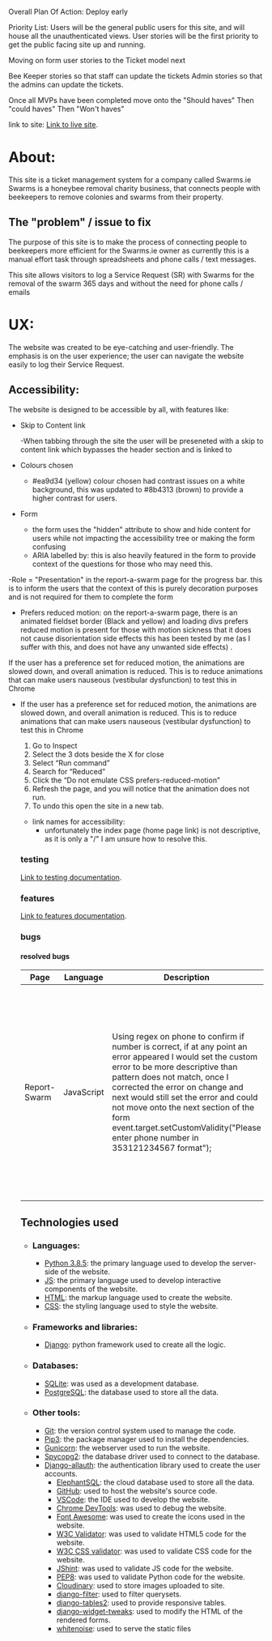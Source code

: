 Overall Plan Of Action:
Deploy early

Priority List:
Users will be the general public users for this site, and will house all the unauthenticated views.
User stories will be the first priority to get the public facing site up and running.

Moving on form user stories to the Ticket model next

Bee Keeper stories so that staff can update the tickets
Admin stories so that the admins can update the tickets.

Once all MVPs have been completed move onto the "Should haves"
Then "could haves"
Then "Won't haves"

link to site:
[Link to live site](https://ci-sd-pp4-swarms-ie-54c976de26c1.herokuapp.com/).

# About:

This site is a ticket management system for a company called Swarms.ie
Swarms is a honeybee removal charity business, that connects people with beekeepers to remove colonies and swarms from their property.

## The "problem" / issue to fix

The purpose of this site is to make the process of connecting people to beekeepers more efficient for the Swarms.ie owner as currently this is a manual effort task through spreadsheets and phone calls / text messages.

This site allows visitors to log a Service Request (SR) with Swarms for the removal of the swarm 365 days and without the need for phone calls / emails

# UX:

The website was created to be eye-catching and user-friendly. The emphasis is on the user experience; the user can navigate the website easily to log their Service Request.

## Accessibility:

The website is designed to be accessible by all, with features like:

- Skip to Content link

  -When tabbing through the site the user will be preseneted with a skip to content link which bypasses the header section and is linked to <main>

- Colours chosen
  - #ea9d34 (yellow) colour chosen had contrast issues on a white background, this was updated to #8b4313 (brown) to provide a higher contrast for users.
- Form
  - the form uses the "hidden" attribute to show and hide content for users while not impacting the accessibility tree or making the form confusing
  - ARIA labelled by: this is also heavily featured in the form to provide context of the questions for those who may need this.

-Role = "Presentation" in the report-a-swarm page for the progress bar.
this is to inform the users that the context of this is purely decoration purposes and is not required for them to complete the form

- Prefers reduced motion:
  on the report-a-swarm page, there is an animated fieldset border (Black and yellow) and loading divs prefers reduced motion is present for those with motion sickness that it does not cause disorientation side effects this has been tested by me (as I suffer with this, and does not have any unwanted side effects) .

If the user has a preference set for reduced motion, the animations are slowed down, and overall animation is reduced. This is to reduce animations that can make users nauseous (vestibular dysfunction) to test this in Chrome

  <ul>
  <li>
    If the user has a preference set for reduced motion, the animations are
    slowed down, and overall animation is reduced. This is to reduce animations
    that can make users nauseous (vestibular dysfunction) to test this in Chrome
  </li>
  <ol>
    <li>Go to Inspect</li>
    <li>Select the 3 dots beside the X for close</li>
    <li>Select “Run command”</li>
    <li>Search for “Reduced”</li>
    <li>Click the “Do not emulate CSS prefers-reduced-motion”</li>
    <li>
      Refresh the page, and you will notice that the animation does not run.
    </li>
    <li>To undo this open the site in a new tab.</li>
  </ol>

- link names for accessibility:
  - unfortunately the index page (home page link) is not descriptive, as it is only a "/" I am unsure how to resolve this.

### testing

[Link to testing documentation](https://github.com/Shane-Donlon/ci-pp4-django/blob/main/TESTING.md).

### features

[Link to features documentation](https://github.com/Shane-Donlon/ci-pp4-django/blob/main/FEATURES.md).

### bugs

#### resolved bugs

<table>
<thead>
  <tr>
    <th>Page</th>
    <th>Language</th>
    <th>Description</th>
    <th>Resolution</th>
    <th>Cause</th>

  </tr>
</thead>
<tbody>
  <tr>
    <td>Report-Swarm</td>
    <td>JavaScript</td>
    <td>Using regex on phone to confirm if number is correct, if at any point an error appeared I would set the custom error to be more descriptive than pattern does not match, once I corrected the error on change and next would still set the error and could not move onto the next section of the form
    event.target.setCustomValidity("Please enter phone number in 353121234567 format");</td>
    <td> event.target.setCustomValidity(""); </td>
    <td> As I'm setting the error to true by using a non-empty string I need to set this back to false using an empty string after the error appears </td>
  </tr>
</tbody>
</table>

## Technologies used

- ### Languages:

  - [Python 3.8.5](https://www.python.org/downloads/release/python-385/): the primary language used to develop the server-side of the website.
  - [JS](https://www.javascript.com/): the primary language used to develop interactive components of the website.
  - [HTML](https://developer.mozilla.org/en-US/docs/Web/HTML): the markup language used to create the website.
  - [CSS](https://developer.mozilla.org/en-US/docs/Web/css): the styling language used to style the website.

- ### Frameworks and libraries:

  - [Django](https://www.djangoproject.com/): python framework used to create all the logic.

- ### Databases:

  - [SQLite](https://www.sqlite.org/): was used as a development database.
  - [PostgreSQL](https://www.postgresql.org/): the database used to store all the data.

- ### Other tools:
  - [Git](https://git-scm.com/): the version control system used to manage the code.
  - [Pip3](https://pypi.org/project/pip/): the package manager used to install the dependencies.
  - [Gunicorn](https://gunicorn.org/): the webserver used to run the website.
  - [Spycopg2](https://www.python.org/dev/peps/pep-0249/): the database driver used to connect to the database.
  - [Django-allauth](https://django-allauth.readthedocs.io/en/latest/): the authentication library used to create the user accounts.
    - [ElephantSQL](https://www.elephantsql.com/): the cloud database used to store all the data.
    - [GitHub](https://github.com/): used to host the website's source code.
    * [VSCode](https://code.visualstudio.com/): the IDE used to develop the website.
    * [Chrome DevTools](https://developer.chrome.com/docs/devtools/open/): was used to debug the website.
    * [Font Awesome](https://fontawesome.com/): was used to create the icons used in the website.
    - [W3C Validator](https://validator.w3.org/): was used to validate HTML5 code for the website.
    - [W3C CSS validator](https://jigsaw.w3.org/css-validator/): was used to validate CSS code for the website.
    - [JShint](https://jshint.com/): was used to validate JS code for the website.
    - [PEP8](https://pep8.org/): was used to validate Python code for the website.
    - [Cloudinary](https://cloudinary.com/): used to store images uploaded to site.
    - [django-filter](https://django-filter.readthedocs.io/en/stable/): used to filter querysets.
    - [django-tables2](https://django-tables2.readthedocs.io/en/latest/): used to provide responsive tables.
    - [django-widget-tweaks](https://django-tables2.readthedocs.io/en/latest/): used to modify the HTML of the rendered forms.
    - [whitenoise](https://whitenoise.readthedocs.io/en/latest/): used to serve the static files
